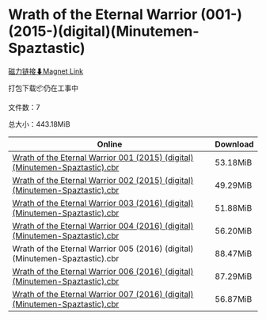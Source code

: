 # Wrath of the Eternal Warrior (001-)(2015-)(digital)(Minutemen-Spaztastic)

[磁力链接⬇Magnet Link](magnet:?xt=urn:btih:c4288b23c11f77d5de5c94a9454ea41b24204acc&dn=Wrath%20of%20the%20Eternal%20Warrior%20%28001-%29%282015-%29%28digital%29%28Minutemen-Spaztastic%29)

打包下载📦仍在工事中

文件数：7

总大小：443.18MiB

Online | Download
--- | ---
[Wrath of the Eternal Warrior 001 (2015) (digital) (Minutemen-Spaztastic).cbr](https://github.com/alicewish/markdown/blob/master/comic/Wrath-of-Eternal-Warrior-001-2015-digital-Minutemen-Spaztastic-cbr.md) | 53.18MiB
[Wrath of the Eternal Warrior 002 (2015) (digital) (Minutemen-Spaztastic).cbr](https://github.com/alicewish/markdown/blob/master/comic/Wrath-of-Eternal-Warrior-002-2015-digital-Minutemen-Spaztastic-cbr.md) | 49.29MiB
[Wrath of the Eternal Warrior 003 (2016) (digital) (Minutemen-Spaztastic).cbr](https://github.com/alicewish/markdown/blob/master/comic/Wrath-of-Eternal-Warrior-003-2016-digital-Minutemen-Spaztastic-cbr.md) | 51.88MiB
[Wrath of the Eternal Warrior 004 (2016) (digital) (Minutemen-Spaztastic).cbr](https://github.com/alicewish/markdown/blob/master/comic/Wrath-of-Eternal-Warrior-004-2016-digital-Minutemen-Spaztastic-cbr.md) | 56.20MiB
Wrath of the Eternal Warrior 005 (2016) (digital) (Minutemen-Spaztastic).cbr | 88.47MiB
[Wrath of the Eternal Warrior 006 (2016) (digital) (Minutemen-Spaztastic).cbr](https://github.com/alicewish/markdown/blob/master/comic/Wrath-of-Eternal-Warrior-006-2016-digital-Minutemen-Spaztastic-cbr.md) | 87.29MiB
[Wrath of the Eternal Warrior 007 (2016) (digital) (Minutemen-Spaztastic).cbr](https://github.com/alicewish/markdown/blob/master/comic/Wrath-of-Eternal-Warrior-007-2016-digital-Minutemen-Spaztastic-cbr.md) | 56.87MiB